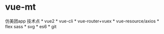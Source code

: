 # vue-mt
仿美团app 技术点  * vue2 * vue-cli * vue-router+vuex * vue-resource/axios * flex sass * svg * es6 * git
